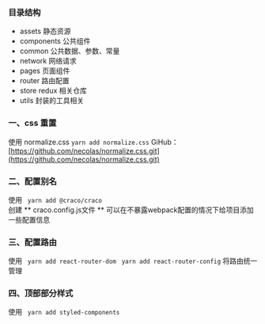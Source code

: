 ### 目录结构

- assets 静态资源
- components 公共组件
- common 公共数据、参数、常量
- network 网络请求
- pages 页面组件
- router 路由配置
- store redux 相关仓库
- utils 封装的工具相关

### 一、css 重置

使用 normalize.css  `yarn add normalize.css`
GiHub：[https://github.com/necolas/normalize.css.git](https://github.com/necolas/normalize.css.git)


### 二、配置别名

使用 ` yarn add @craco/craco`  
创建 ** craco.config.js文件 **
可以在不暴露webpack配置的情况下给项目添加一些配置信息


### 三、配置路由

使用 
    ` yarn add react-router-dom` 
 ` yarn add react-router-config`   将路由统一管理

 ### 四、顶部部分样式

 使用 ` yarn add styled-components` 
  